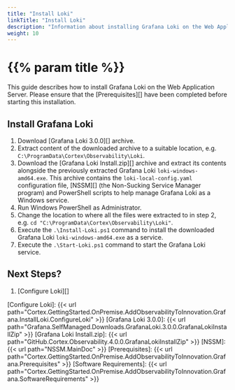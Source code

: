 ```yaml
---
title: "Install Loki"
linkTitle: "Install Loki"
description: "Information about installing Grafana Loki on the Web Application Server."
weight: 10
---
```


# {{% param title %}}

This guide describes how to install Grafana Loki on the Web Application Server. Please ensure that the [Prerequisites][] have been completed before starting this installation.

## Install Grafana Loki

1. Download [Grafana Loki 3.0.0][] archive.
1. Extract content of the downloaded archive to a suitable location, e.g. `C:\ProgramData\Cortex\Observability\Loki`.
1. Download the [Grafana Loki Install.zip][] archive and extract its contents alongside the previously extracted Grafana Loki `loki-windows-amd64.exe`.
This archive contains the `loki-local-config.yaml` configuration file, [NSSM][] (the Non-Sucking Service Manager program) and PowerShell scripts to help manage Grafana Loki as a Windows service.
1. Run Windows PowerShell as Administrator.
1. Change the location to where all the files were extracted to in step 2, e.g. `cd "C:\ProgramData\Cortex\Observability\Loki"`.
1. Execute the `.\Install-Loki.ps1` command to install the downloaded Grafana Loki `loki-windows-amd64.exe` as a service.
1. Execute the `.\Start-Loki.ps1` command to start the Grafana Loki service.

## Next Steps?

1. [Configure Loki][]

[Configure Loki]: {{< url path="Cortex.GettingStarted.OnPremise.AddObservabilityToInnovation.Grafana.InstallLoki.ConfigureLoki" >}}
[Grafana Loki 3.0.0]: {{< url path="Grafana.SelfManaged.Downloads.GrafanaLoki.3.0.0.GrafanaLokiInstallZip" >}}
[Grafana Loki Install.zip]: {{< url path="GitHub.Cortex.Observability.4.0.0.GrafanaLokiInstallZip" >}}
[NSSM]: {{< url path="NSSM.MainDoc" >}}
[Prerequisites]: {{< url path="Cortex.GettingStarted.OnPremise.AddObservabilityToInnovation.Grafana.Prerequisites" >}}
[Software Requirements]: {{< url path="Cortex.GettingStarted.OnPremise.AddObservabilityToInnovation.Grafana.SoftwareRequirements" >}}

